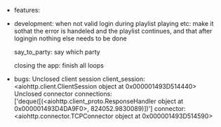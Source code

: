- features:

- development:
    when not valid login during playlist playing etc: make it sothat the error is handeled and the playlist continues, and that after logingin nothing else needs to be done

    say_to_party: say which party

    closing the app: finish all loops
- bugs:
    Unclosed client session
    client_session: <aiohttp.client.ClientSession object at 0x000001493D514440>
    Unclosed connector
    connections: ['deque([(<aiohttp.client_proto.ResponseHandler object at 0x000001493D4DA9F0>, 824052.9830089)])']
    connector: <aiohttp.connector.TCPConnector object at 0x000001493D514590>